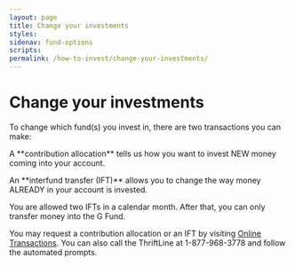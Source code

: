 ```yaml
---
layout: page
title: Change your investments
styles:
sidenav: fund-options
scripts:
permalink: /how-to-invest/change-your-investments/
---
```


# Change your investments

To change which fund(s) you invest in, there are two transactions you can make:

<p markdown="1">A **<span data-term="Contribution Allocation" class="js-glossary-toggle term term-end">contribution allocation</span>** tells us how you want to invest NEW money coming into your account.</p>

<p markdown="1">An **<span data-term="Interfund Transfer (IFT)" class="js-glossary-toggle term term-end">interfund transfer (IFT)</span>** allows you to change the way money ALREADY in your account is invested.</p>

You are allowed two IFTs in a calendar month. After that, you can only transfer money into the G Fund.

You may request a contribution allocation or an IFT by visiting [Online Transactions](#). You can also call the ThriftLine at 1-877-968-3778 and follow the automated prompts.

